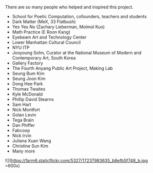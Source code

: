 There are so many people who helped and inspired this project. 

- School for Poetic Computation, cofounders, teachers and students 
- Dark Matter (MeX, 33 Flatbush)
- Yes Yes No (Zachary Lieberman, Molmol Kuo)
- Math Practice (E Roon Kang)
- Eyebeam Art and Technology Center 
- Lower Manhattan Cultural Council
- NYU ITP 
- Jooyoung Sohn, Curator at the National Museum of Modern and Contemporary Art, South Korea 
- Gallery Factory 
- The Fourth Anyang Public Art Project, Making Lab 
- Seung Bum Kim
- Seung Joon Kim
- Dong Hee Park 
- Thomas Twaites 
- Kyle McDonald
- Phillip David Stearns 
- Sam Hart
- Nick Montfort
- Golan Levin 
- Tega Brain 
- Dan Phiffer 
- Fabcoop 
- Nick Irvin
- Juliana Xuan Wang 
- Christine Sun Kim 
- Many more 


![](https://farm6.staticflickr.com/5327/17237983635_b8efb5f748_b.jpg =600x)


